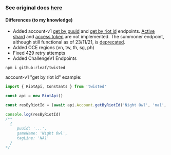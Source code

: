 ### See original docs [here](https://github.com/Sansossio/twisted#twisted)

#### Differences (to my knowledge)
- Added account-v1 [get by puuid](https://developer.riotgames.com/apis#account-v1/GET_getByPuuid) and [get by riot id](https://developer.riotgames.com/apis#account-v1/GET_getByRiotId) endpoints. [Active shard](https://developer.riotgames.com/apis#account-v1/GET_getActiveShard) and [access token](https://developer.riotgames.com/apis#account-v1/GET_getByAccessToken) are not implemented. The summoner endpoint, although still functional as of 23/11/21, is [deprecated](https://www.riotgames.com/en/DevRel/summoner-names-to-riot-id).
- Added OCE regions (vn, tw, th, sg, ph)
- Fixed 429 retry attempts
- Added ChallengeV1 Endpoints



```
npm i github:rleaf/twisted
```

account-v1 "get by riot id" example:
```js
import { RiotApi, Constants } from 'twisted'

const api = new RiotApi()

const resByRiotId = (await api.Account.getByRiotId('Night Owl', 'na1', Constants.RegionGroups.AMERICAS)).response

console.log(resByRiotId)
/** 
  {
     puuid: '...',
     gameName: 'Night Owl',
     tagLine: 'NA1'
  }
*/
```